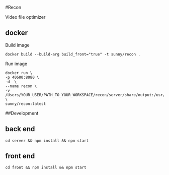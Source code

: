 #Recon

Video file optimizer

## docker

Build image
```
docker build --build-arg build_front="true" -t sunny/recon .
```

Run image
```
docker run \
-p 40600:8080 \
-d  \
--name recon \
-v /Users/YOUR_USER/PATH_TO_YOUR_WORKSPACE/recon/server/share/output:/usr/src/app/share/output \
sunny/recon:latest
```

##Development

## back end
```
cd server && npm install && npm start
```
## front end
```
cd front && npm install && npm start
```

